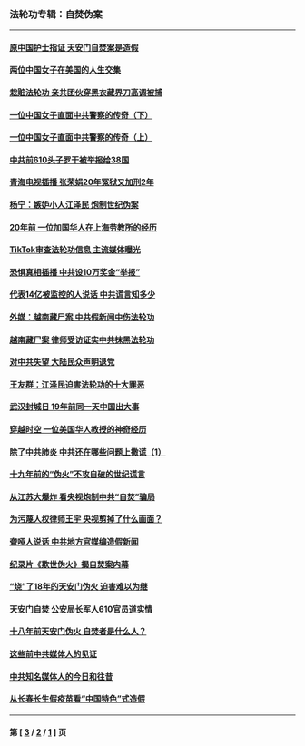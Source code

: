 ### 法轮功专辑：自焚伪案
---
#### [原中国护士指证 天安门自焚案是造假](../../pages/nf5562/n13172289.md) 
#### [两位中国女子在美国的人生交集](../../pages/nf5562/n13156138.md) 
#### [栽赃法轮功 亲共团伙穿黑衣藏界刀高调被捕](../../pages/nf5562/n13073780.md) 
#### [一位中国女子直面中共警察的传奇（下）](../../pages/nf5562/n12989706.md) 
#### [一位中国女子直面中共警察的传奇（上）](../../pages/nf5562/n12985072.md) 
#### [中共前610头子罗干被举报给38国](../../pages/nf5562/n12975419.md) 
#### [青海电视插播 张荣娟20年冤狱又加刑2年](../../pages/nf5562/n12738166.md) 
#### [杨宁：嫉妒小人江泽民 炮制世纪伪案](../../pages/nf5562/n12724108.md) 
#### [20年前 一位加国华人在上海劳教所的经历](../../pages/nf5562/n12707932.md) 
#### [TikTok审查法轮功信息 主流媒体曝光](../../pages/nf5562/n12362336.md) 
#### [恐惧真相插播 中共设10万奖金“举报”](../../pages/nf5562/n12306396.md) 
#### [代表14亿被监控的人说话 中共谎言知多少](../../pages/nf5562/n12297484.md) 
#### [外媒：越南藏尸案 中共假新闻中伤法轮功](../../pages/nf5562/n12264411.md) 
#### [越南藏尸案 律师受访证实中共抹黑法轮功](../../pages/nf5562/n12261878.md) 
#### [对中共失望 大陆民众声明退党](../../pages/nf5562/n12187315.md) 
#### [王友群：江泽民迫害法轮功的十大罪恶](../../pages/nf5562/n12169074.md) 
#### [武汉封城日 19年前同一天中国出大事](../../pages/nf5562/n12150901.md) 
#### [穿越时空  一位美国华人教授的神奇经历](../../pages/nf5562/n12097460.md) 
#### [除了中共肺炎 中共还在哪些问题上撒谎（1）](../../pages/nf5562/n11955770.md) 
#### [十九年前的“伪火”不攻自破的世纪谎言](../../pages/nf5562/n11813238.md) 
#### [从江苏大爆炸 看央视炮制中共“自焚”骗局](../../pages/nf5562/n11140275.md) 
#### [为污蔑人权律师王宇 央视剪掉了什么画面？](../../pages/nf5562/n11130142.md) 
#### [聋哑人说话 中共地方官媒编造假新闻](../../pages/nf5562/n11006067.md) 
#### [纪录片《欺世伪火》揭自焚案内幕](../../pages/nf5562/n11002664.md) 
#### [“烧”了18年的天安门伪火 迫害难以为继](../../pages/nf5562/n10996660.md) 
#### [天安门自焚 公安局长军人610官员道实情](../../pages/nf5562/n10997098.md) 
#### [十八年前天安门伪火 自焚者是什么人？](../../pages/nf5562/n10996556.md) 
#### [这些前中共媒体人的见证](../../pages/nf5562/n10845276.md) 
#### [中共知名媒体人的今日和往昔](../../pages/nf5562/n10843569.md) 
#### [从长春长生假疫苗看“中国特色”式造假](../../pages/nf5562/n10684053.md) 

---
#### 第 [ [3](./3.md) / [2](./2.md) / [1](./1.md) ] 页
